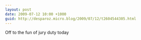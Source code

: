 ```yaml
---
layout: post
date: 2009-07-12 10:00 +1000
guid: http://desparoz.micro.blog/2009/07/12/t2604544305.html
---
```

Off to the fun of jury duty today
